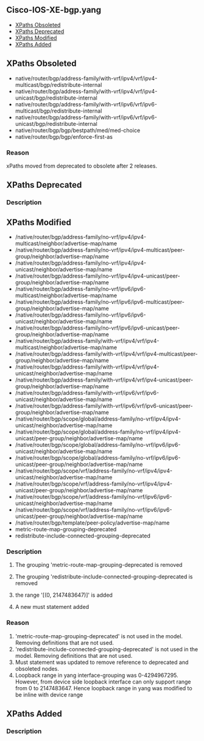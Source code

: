 ## Cisco-IOS-XE-bgp.yang


- [XPaths Obsoleted](#xpaths-obsoleted)
- [XPaths Deprecated](#xpaths-deprecated)
- [XPaths Modified](#xpaths-modified)
- [XPaths Added](#xpaths-added)

## XPaths Obsoleted

- native/router/bgp/address-family/with-vrf/ipv4/vrf/ipv4-multicast/bgp/redistribute-internal
- native/router/bgp/address-family/with-vrf/ipv4/vrf/ipv4-unicast/bgp/redistribute-internal
- native/router/bgp/address-family/with-vrf/ipv6/vrf/ipv6-multicast/bgp/redistribute-internal
- native/router/bgp/address-family/with-vrf/ipv6/vrf/ipv6-unicast/bgp/redistribute-internal
- native/router/bgp/bgp/bestpath/med/med-choice
- native/router/bgp/bgp/enforce-first-as

### Reason

xPaths moved from deprecated to obsolete after 2 releases.

## XPaths Deprecated

### Description

## XPaths Modified

- /native/router/bgp/address-family/no-vrf/ipv4/ipv4-multicast/neighbor/advertise-map/name
- /native/router/bgp/address-family/no-vrf/ipv4/ipv4-multicast/peer-group/neighbor/advertise-map/name
- /native/router/bgp/address-family/no-vrf/ipv4/ipv4-unicast/neighbor/advertise-map/name
- /native/router/bgp/address-family/no-vrf/ipv4/ipv4-unicast/peer-group/neighbor/advertise-map/name
- /native/router/bgp/address-family/no-vrf/ipv6/ipv6-multicast/neighbor/advertise-map/name
- /native/router/bgp/address-family/no-vrf/ipv6/ipv6-multicast/peer-group/neighbor/advertise-map/name
- /native/router/bgp/address-family/no-vrf/ipv6/ipv6-unicast/neighbor/advertise-map/name
- /native/router/bgp/address-family/no-vrf/ipv6/ipv6-unicast/peer-group/neighbor/advertise-map/name
- /native/router/bgp/address-family/with-vrf/ipv4/vrf/ipv4-multicast/neighbor/advertise-map/name
- /native/router/bgp/address-family/with-vrf/ipv4/vrf/ipv4-multicast/peer-group/neighbor/advertise-map/name
- /native/router/bgp/address-family/with-vrf/ipv4/vrf/ipv4-unicast/neighbor/advertise-map/name
- /native/router/bgp/address-family/with-vrf/ipv4/vrf/ipv4-unicast/peer-group/neighbor/advertise-map/name
- /native/router/bgp/address-family/with-vrf/ipv6/vrf/ipv6-unicast/neighbor/advertise-map/name
- /native/router/bgp/address-family/with-vrf/ipv6/vrf/ipv6-unicast/peer-group/neighbor/advertise-map/name
- /native/router/bgp/scope/global/address-family/no-vrf/ipv4/ipv4-unicast/neighbor/advertise-map/name
- /native/router/bgp/scope/global/address-family/no-vrf/ipv4/ipv4-unicast/peer-group/neighbor/advertise-map/name
- /native/router/bgp/scope/global/address-family/no-vrf/ipv6/ipv6-unicast/neighbor/advertise-map/name
- /native/router/bgp/scope/global/address-family/no-vrf/ipv6/ipv6-unicast/peer-group/neighbor/advertise-map/name
- /native/router/bgp/scope/vrf/address-family/no-vrf/ipv4/ipv4-unicast/neighbor/advertise-map/name
- /native/router/bgp/scope/vrf/address-family/no-vrf/ipv4/ipv4-unicast/peer-group/neighbor/advertise-map/name
- /native/router/bgp/scope/vrf/address-family/no-vrf/ipv6/ipv6-unicast/neighbor/advertise-map/name
- /native/router/bgp/scope/vrf/address-family/no-vrf/ipv6/ipv6-unicast/peer-group/neighbor/advertise-map/name
- /native/router/bgp/template/peer-policy/advertise-map/name
- metric-route-map-grouping-deprecated
- redistribute-include-connected-grouping-deprecated

### Description

1. The grouping 'metric-route-map-grouping-deprecated is removed

3. The grouping 'redistribute-include-connected-grouping-deprecated is removed

4. the range '[(0, 2147483647)]' is added

4. A new must statement added

### Reason

1. 'metric-route-map-grouping-deprecated' is not used in the model. Removing definitions that are not used.
2. 'redistribute-include-connected-grouping-deprecated' is not used in the model. Removing definitions that are not used.
3. Must statement was updated to remove reference to deprecated and obsoleted nodes.
4. Loopback range in yang interface-grouping was 0-4294967295. However, from device side loopback interface can only support range from 0 to 2147483647. Hence loopback range in yang was modified to be inline with device range

## XPaths Added

### Description
